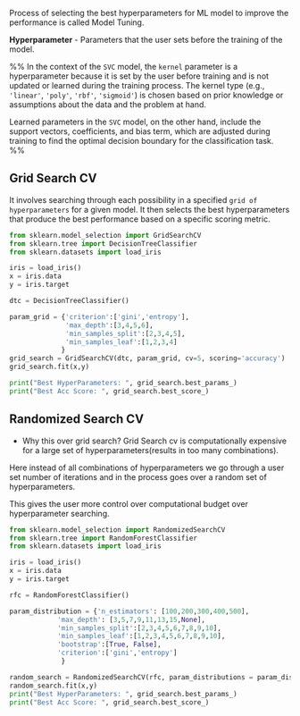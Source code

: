 Process of selecting the best hyperparameters for ML model to improve the performance is called Model Tuning.

**Hyperparameter** - Parameters that the user sets before the training of the model.

%%
In the context of the `SVC` model, the `kernel` parameter is a hyperparameter because it is set by the user before training and is not updated or learned during the training process. The kernel type (e.g., `'linear'`, `'poly'`, `'rbf'`, `'sigmoid'`) is chosen based on prior knowledge or assumptions about the data and the problem at hand.

Learned parameters in the `SVC` model, on the other hand, include the support vectors, coefficients, and bias term, which are adjusted during training to find the optimal decision boundary for the classification task. 
%%

## Grid Search CV
It involves searching through each possibility in a specified `grid of hyperparameters` for a given model. It then selects the best hyperparameters that produce the best performance based on a specific scoring metric.

```python
from sklearn.model_selection import GridSearchCV
from sklearn.tree import DecisionTreeClassifier
from sklearn.datasets import load_iris

iris = load_iris()
x = iris.data
y = iris.target

dtc = DecisionTreeClassifier()

param_grid = {'criterion':['gini','entropy'],
			  'max_depth':[3,4,5,6],
			  'min_samples_split':[2,3,4,5],
			  'min_samples_leaf':[1,2,3,4]
			 }
grid_search = GridSearchCV(dtc, param_grid, cv=5, scoring='accuracy')
grid_search.fit(x,y)

print("Best HyperParameters: ", grid_search.best_params_)
print("Best Acc Score: ", grid_search.best_score_)
```


## Randomized Search CV
- Why this over grid search? 
	Grid Search cv is computationally expensive for a large set of hyperparameters(results in too many combinations). 

Here instead of all combinations of hyperparameters we go through a user set number of iterations and in the process goes over a random set of hyperparameters.

This gives the user more control over computational budget over hyperparameter searching. 

```python
from sklearn.model_selection import RandomizedSearchCV
from sklearn.tree import RandomForestClassifier
from sklearn.datasets import load_iris

iris = load_iris()
x = iris.data
y = iris.target

rfc = RandomForestClassifier()

param_distribution = {'n_estimators': [100,200,300,400,500],
			'max_depth': [3,5,7,9,11,13,15,None],
			'min_samples_split':[2,3,4,5,6,7,8,9,10],
			'min_samples_leaf':[1,2,3,4,5,6,7,8,9,10],
			'bootstrap':[True, False],
			'criterion':['gini','entropy']
			 }

random_search = RandomizedSearchCV(rfc, param_distributions = param_distribution, n_iter=100, cv=5, scoring = 'accuracy', random_state=42)
random_search.fit(x,y)
print("Best HyperParameters: ", grid_search.best_params_)
print("Best Acc Score: ", grid_search.best_score_)
```


